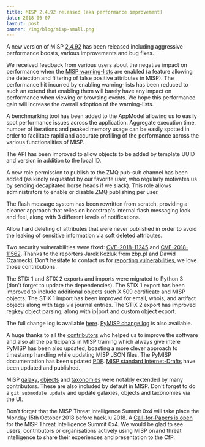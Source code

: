 ```yaml
---
title: MISP 2.4.92 released (aka performance improvement)
date: 2018-06-07
layout: post
banner: /img/blog/misp-small.png
---
```


A new version of MISP [2.4.92](https://github.com/MISP/MISP/tree/v2.4.92) has been released including aggressive performance boosts, various improvements and bug fixes.

We received feedback from various users about the negative impact on performance when the [MISP warning-lists](http://www.github.com/MISP/misp-warninglists/) are enabled (a feature allowing the detection and filtering of false positive attributes in MISP).  The performance hit incurred by enabling warning-lists has been reduced to such an extend that enabling them will barely have any impact on performance when viewing or browsing events. We hope this performance gain will increase the overall adoption of the warning-lists.

A benchmarking tool has been added to the AppModel allowing us to easily spot performance issues across the application. Aggregate execution time, number of iterations and peaked memory usage can be easily spotted in order to facilitate rapid and accurate profiling of the performance across the various functionalities of MISP.

The API has been improved to allow objects to be added by template UUID and version in addition to the local ID.

A new role permission to publish to the ZMQ pub-sub channel has been added (as kindly requested by our favorite user, who regularly motivates us by sending decapitated horse heads if we slack). This role allows administrators to enable or disable ZMQ publishing per user.

The flash message system has been rewritten from scratch, providing a cleaner approach that relies on bootstrap's internal flash messaging look and feel, along with 3 different levels of notifications.

Allow hard deleting of attributes that were never published in order to avoid the leaking of sensitive information via soft deleted attributes.

Two security vulnerabilities were fixed: [CVE-2018-11245](https://cve.circl.lu/cve/CVE-2018-11245) and [CVE-2018-11562](https://cve.circl.lu/cve/CVE-2018-11562).  Thanks to the reporters Jarek Kozluk from zbp.pl and Dawid Czarnecki. Don't hesitate to contact us for [reporting vulnerabilities](https://github.com/MISP/MISP/blob/2.4/CONTRIBUTING.md#reporting-security-vulnerabilities), we love those contributions.

The STIX 1 and STIX 2 exports and imports were migrated to Python 3 (don't forget to update the dependencies). The STIX 1 export has been improved to include additional objects such X.509 certificate and MISP objects. The STIX 1 import has been improved for email, whois, and artifact objects along with tags via journal entries. The STIX 2 export has improved regkey object parsing, along with ip|port and custom object export.

The full change log is available [here](https://www.misp.software/Changelog.txt). [PyMISP change log](https://www.misp.software/PyMISP-Changelog.txt) is also available.

A huge thanks to all the [contributors](/contributors) who helped us to improve the software and also all the participants in MISP training which always give intere
PyMISP has been also updated, boasting a more clever approach to timestamp handling while updating MISP JSON files. The PyMISP documentation has been updated [PDF](https://media.readthedocs.org/pdf/pymisp/latest/pymisp.pdf). [MISP standard Internet-Drafts](https://github.com/MISP/misp-rfc) have been updated and published.

MISP [galaxy](/galaxy.pdf), [objects](/objects.pdf) and [taxonomies](/taxonomies.pdf) were notably extended by many contributors. These are also included by default in MISP. Don't forget to do a `git submodule update` and update galaxies, objects and taxonomies via the UI.

Don't forget that the MISP Threat Intelligence Summit 0x4 will take place the Monday 15th October 2018 before hack.lu 2018. A [Call-for-Papers is open](https://cfp.hack.lu/misp0x4/) for the MISP Threat Intelligence Summit 0x4. We would be glad to see users, contributors or organisations actively using MISP or/and threat intelligence to share their experiences and presentation to the CfP.
